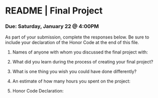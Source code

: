 # README | Final Project
### Due: Saturday, January 22 @ 4:00PM

As part of your submission, complete the responses below. Be sure to include your declaration of the Honor Code at the end of this file.

1. Names of anyone with whom you discussed the final project with:

2. What did you learn during the process of creating your final project?

3. What is one thing you wish you could have done differently?

4. An estimate of how many hours you spent on the project:

5. Honor Code Declaration:
